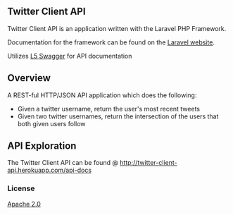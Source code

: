 ## Twitter Client API

Twitter Client API is an application written with the Laravel PHP Framework.

Documentation for the framework can be found on the [Laravel website](http://laravel.com/docs).

Utilizes [L5 Swagger](https://github.com/DarkaOnLine/L5-Swagger) for API documentation

## Overview

A REST-ful HTTP/JSON API application which does the following:
* Given a twitter username, return the user's most recent tweets
* Given two twitter usernames, return the intersection of the users that both given users follow

## API Exploration

The Twitter Client API can be found @ http://twitter-client-api.herokuapp.com/api-docs

### License

[Apache 2.0](http://www.apache.org/licenses/LICENSE-2.0)
